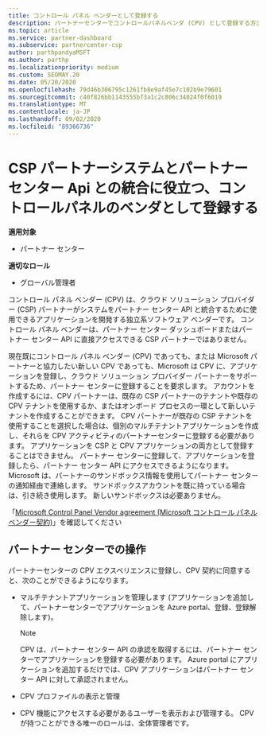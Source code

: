 ```yaml
---
title: コントロール パネル ベンダーとして登録する
description: パートナーセンターでコントロールパネルベンダ (CPV) として登録する方法について説明します。
ms.topic: article
ms.service: partner-dashboard
ms.subservice: partnercenter-csp
author: parthpandyaMSFT
ms.author: parthp
ms.localizationpriority: medium
ms.custom: SEOMAY.20
ms.date: 05/20/2020
ms.openlocfilehash: 79d46b306795c1261fb8e9af45e7c102b9e79601
ms.sourcegitcommit: c40f826bb1143555bf3a1c2c806c34024f0f6019
ms.translationtype: MT
ms.contentlocale: ja-JP
ms.lasthandoff: 09/02/2020
ms.locfileid: "89366736"
---
```

# <a name="enroll-as-a-control-panel-vendor-to-help-integrate-csp-partner-systems-with-partner-center-apis"></a>CSP パートナーシステムとパートナーセンター Api との統合に役立つ、コントロールパネルのベンダとして登録する

**適用対象**

- パートナー センター

**適切なロール**

- グローバル管理者

コントロール パネル ベンダー (CPV) は、クラウド ソリューション プロバイダー (CSP) パートナーがシステムをパートナー センター API と統合するために使用できるアプリケーションを開発する独立系ソフトウェア ベンダーです。 コントロール パネル ベンダーは、パートナー センター ダッシュボードまたはパートナー センター API に直接アクセスできる CSP パートナーではありません。

現在既にコントロール パネル ベンダー (CPV) であっても、または Microsoft パートナーと協力したい新しい CPV であっても、Microsoft は CPV に、アプリケーションを登録し、クラウド ソリューション プロバイダー パートナーをサポートするため、パートナー センターに登録することを要求します。 アカウントを作成するには、CPV パートナーは、既存の CSP パートナーのテナントや既存の CPV テナントを使用するか、またはオンボード プロセスの一環として新しいテナントを作成することができます。 CPV パートナーが既存の CSP テナントを使用することを選択した場合は、個別のマルチテナントアプリケーションを作成し、それらを CPV アクティビティのパートナーセンターに登録する必要があります。 アプリケーションを CSP と CPV アプリケーションの両方として登録することはできません。 パートナー センターに登録して、アプリケーションを登録したら、パートナー センター API にアクセスできるようになります。  Microsoft は、パートナーのサンドボックス情報を使用してパートナー センターの通知経由で連絡します。 サンドボックスアカウントを既に持っている場合は、引き続き使用します。 新しいサンドボックスは必要ありません。

「[Microsoft Control Panel Vendor agreement (Microsoft コントロール パネル ベンダー契約)](https://go.microsoft.com/fwlink/?linkid=2055198)」を確認してください


## <a name="working-in-partner-center"></a>パートナー センターでの操作
パートナーセンターの CPV エクスペリエンスに登録し、CPV 契約に同意すると、次のことができるようになります。

- マルチテナントアプリケーションを管理します (アプリケーションを追加して、パートナーセンターでアプリケーションを Azure portal、登録、登録解除します)。

    >[!Note] 
    >CPV は、パートナー センター API の承認を取得するには、パートナー センターでアプリケーションを登録する必要があります。 Azure portal にアプリケーションを追加するだけでは、CPV アプリケーションはパートナー センター API に対して承認されません。 

- CPV プロファイルの表示と管理 

- CPV 機能にアクセスする必要があるユーザーを表示および管理する。 CPV が持つことができる唯一のロールは、全体管理者です。


